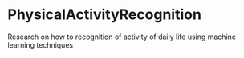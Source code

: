 # PhysicalActivityRecognition
Research on how to recognition of activity of daily life using machine learning techniques
